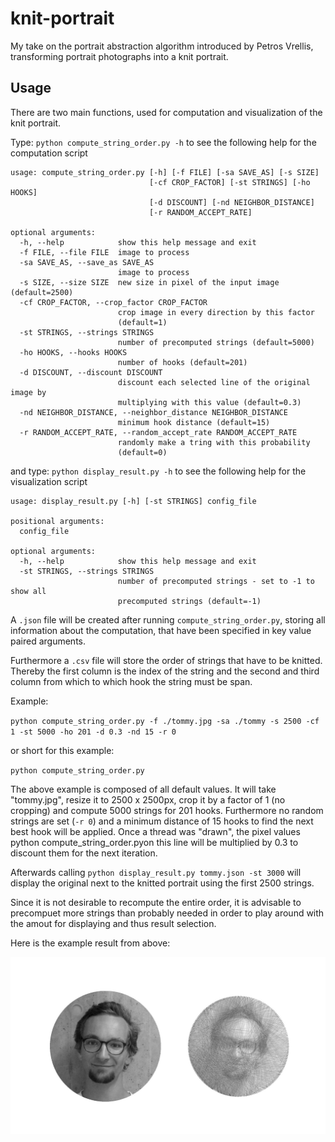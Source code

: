# knit-portrait
My take on the portrait abstraction algorithm introduced by Petros Vrellis, transforming portrait photographs into a knit portrait.

## Usage

There are two main functions, used for computation and visualization of the knit portrait.

Type:
`python compute_string_order.py -h` to see the following help for the computation script

```
usage: compute_string_order.py [-h] [-f FILE] [-sa SAVE_AS] [-s SIZE]
                               [-cf CROP_FACTOR] [-st STRINGS] [-ho HOOKS]
                               [-d DISCOUNT] [-nd NEIGHBOR_DISTANCE]
                               [-r RANDOM_ACCEPT_RATE]

optional arguments:
  -h, --help            show this help message and exit
  -f FILE, --file FILE  image to process
  -sa SAVE_AS, --save_as SAVE_AS
                        image to process
  -s SIZE, --size SIZE  new size in pixel of the input image (default=2500)
  -cf CROP_FACTOR, --crop_factor CROP_FACTOR
                        crop image in every direction by this factor
                        (default=1)
  -st STRINGS, --strings STRINGS
                        number of precomputed strings (default=5000)
  -ho HOOKS, --hooks HOOKS
                        number of hooks (default=201)
  -d DISCOUNT, --discount DISCOUNT
                        discount each selected line of the original image by
                        multiplying with this value (default=0.3)
  -nd NEIGHBOR_DISTANCE, --neighbor_distance NEIGHBOR_DISTANCE
                        minimum hook distance (default=15)
  -r RANDOM_ACCEPT_RATE, --random_accept_rate RANDOM_ACCEPT_RATE
                        randomly make a tring with this probability
                        (default=0)
```

and type:
`python display_result.py -h` to see the following help for the visualization script

```
usage: display_result.py [-h] [-st STRINGS] config_file

positional arguments:
  config_file

optional arguments:
  -h, --help            show this help message and exit
  -st STRINGS, --strings STRINGS
                        number of precomputed strings - set to -1 to show all
                        precomputed strings (default=-1)
```

A `.json` file will be created after running `compute_string_order.py`, storing all information about the computation, that have been specified in key value paired arguments.

Furthermore a `.csv` file will store the order of strings that have to be knitted. Thereby the first column is the index of the string and the second and third column from which to which hook the string must be span.

Example:

`python compute_string_order.py -f ./tommy.jpg -sa ./tommy -s 2500 -cf 1 -st 5000 -ho 201 -d 0.3 -nd 15 -r 0`

or short for this example:

`python compute_string_order.py`

The above example is composed of all default values. It will take "tommy.jpg", resize it to 2500 x 2500px, crop it by a factor of 1 (no cropping) and compute 5000 strings for 201 hooks. Furthermore no random strings are set (`-r 0`) and a minimum distance of 15 hooks to find the next best hook will be applied. Once a thread was "drawn", the pixel values python compute_string_order.pyon this line will be multiplied by 0.3 to discount them for the next iteration.

Afterwards calling `python display_result.py tommy.json -st 3000` will display the original next to the knitted portrait using the first 2500 strings. 

Since it is not desirable to recompute the entire order, it is advisable to precompuet more strings than probably needed in order to play around with the amout for displaying and thus result selection.

Here is the example result from above:

![Image of knitted Tommy](https://github.com/TommyClausner/knit-portrait/blob/master/tommy_result.jpg)
